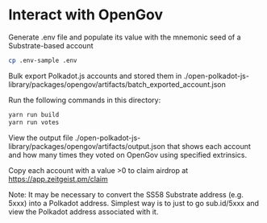 # Interact with OpenGov

Generate .env file and populate its value with the mnemonic seed of a Substrate-based account
```bash
cp .env-sample .env
```

Bulk export Polkadot.js accounts and stored them in ./open-polkadot-js-library/packages/opengov/artifacts/batch_exported_account.json

Run the following commands in this directory:
```bash
yarn run build
yarn run votes
```

View the output file ./open-polkadot-js-library/packages/opengov/artifacts/output.json that shows each account and how many times they voted on OpenGov using specified extrinsics.

Copy each account with a value >0 to claim airdrop at https://app.zeitgeist.pm/claim

Note: It may be necessary to convert the SS58 Substrate address (e.g. 5xxx) into a Polkadot address. Simplest way is to just to go sub.id/5xxx and view the Polkadot address associated with it.
